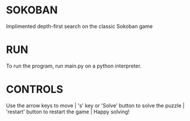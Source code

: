 # SOKOBAN
Implimented depth-first search on the classic Sokoban game
# RUN
To run the program, run main.py on a python interpreter.
# CONTROLS
Use the arrow keys to move | 
's' key or 'Solve' button to solve the puzzle | 
'restart' button to restart the game | 
Happy solving!
